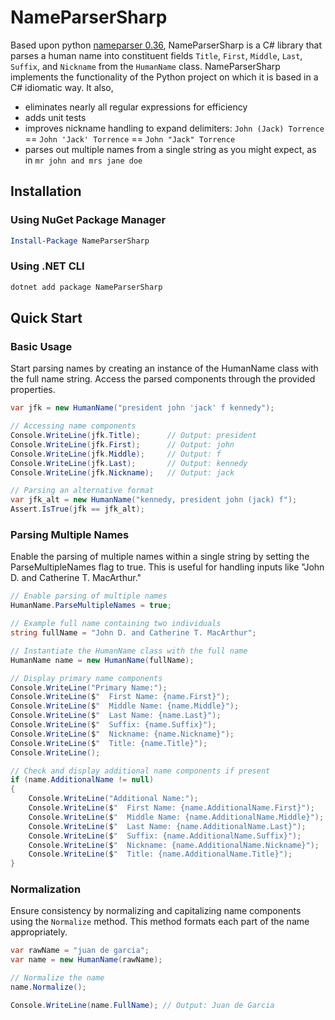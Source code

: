 # NameParserSharp

Based upon python [nameparser 0.36](https://pypi.python.org/pypi/nameparser), NameParserSharp is a C# library that parses a human name into constituent fields `Title`, `First`, `Middle`, `Last`, `Suffix`, and `Nickname` from the `HumanName` class. NameParserSharp implements the functionality of the Python project on which it is based in a C# idiomatic way. It also, 
* eliminates nearly all regular expressions for efficiency
* adds unit tests
* improves nickname handling to expand delimiters: `John (Jack) Torrence` == `John 'Jack' Torrence` == `John "Jack" Torrence`
* parses out multiple names from a single string as you might expect, as in `mr john and mrs jane doe`


## Installation

### Using NuGet Package Manager
```powershell
Install-Package NameParserSharp
```
### Using .NET CLI
```bash
dotnet add package NameParserSharp
```
## Quick Start
### Basic Usage
Start parsing names by creating an instance of the HumanName class with the full name string. Access the parsed components through the provided properties.
```c#
var jfk = new HumanName("president john 'jack' f kennedy");

// Accessing name components
Console.WriteLine(jfk.Title);      // Output: president
Console.WriteLine(jfk.First);      // Output: john
Console.WriteLine(jfk.Middle);     // Output: f
Console.WriteLine(jfk.Last);       // Output: kennedy
Console.WriteLine(jfk.Nickname);   // Output: jack

// Parsing an alternative format
var jfk_alt = new HumanName("kennedy, president john (jack) f");
Assert.IsTrue(jfk == jfk_alt);
```
### Parsing Multiple Names
Enable the parsing of multiple names within a single string by setting the ParseMultipleNames flag to true. This is useful for handling inputs like "John D. and Catherine T. MacArthur."
```c#
// Enable parsing of multiple names
HumanName.ParseMultipleNames = true;

// Example full name containing two individuals
string fullName = "John D. and Catherine T. MacArthur";

// Instantiate the HumanName class with the full name
HumanName name = new HumanName(fullName);

// Display primary name components
Console.WriteLine("Primary Name:");
Console.WriteLine($"  First Name: {name.First}");
Console.WriteLine($"  Middle Name: {name.Middle}");
Console.WriteLine($"  Last Name: {name.Last}");
Console.WriteLine($"  Suffix: {name.Suffix}");
Console.WriteLine($"  Nickname: {name.Nickname}");
Console.WriteLine($"  Title: {name.Title}");
Console.WriteLine();

// Check and display additional name components if present
if (name.AdditionalName != null)
{
    Console.WriteLine("Additional Name:");
    Console.WriteLine($"  First Name: {name.AdditionalName.First}");
    Console.WriteLine($"  Middle Name: {name.AdditionalName.Middle}");
    Console.WriteLine($"  Last Name: {name.AdditionalName.Last}");
    Console.WriteLine($"  Suffix: {name.AdditionalName.Suffix}");
    Console.WriteLine($"  Nickname: {name.AdditionalName.Nickname}");
    Console.WriteLine($"  Title: {name.AdditionalName.Title}");
}
```
### Normalization
Ensure consistency by normalizing and capitalizing name components using the `Normalize` method. This method formats each part of the name appropriately.
```c#
var rawName = "juan de garcia";
var name = new HumanName(rawName);

// Normalize the name
name.Normalize();

Console.WriteLine(name.FullName); // Output: Juan de Garcia
```



